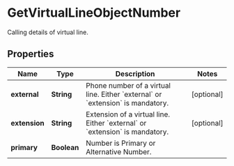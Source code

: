 

# GetVirtualLineObjectNumber

Calling details of virtual line.

## Properties

| Name | Type | Description | Notes |
|------------ | ------------- | ------------- | -------------|
|**external** | **String** | Phone number of a virtual line.  Either &#x60;external&#x60; or &#x60;extension&#x60; is mandatory. |  [optional] |
|**extension** | **String** | Extension of a virtual line.  Either &#x60;external&#x60; or &#x60;extension&#x60; is mandatory. |  [optional] |
|**primary** | **Boolean** | Number is Primary or Alternative Number. |  |



